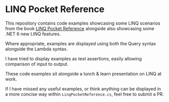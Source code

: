 # LINQ Pocket Reference
This repository contains code examples showcasing some LINQ scenarios from the book [LINQ Pocket Reference](https://www.oreilly.com/library/view/linq-pocket-reference/9780596519247/) alongside also showcasing some .NET 6 new LINQ features. 

Where appropriate, examples are displayed using both the Query syntax alongside the Lambda syntax.

I have tried to display examples as test assertions, easily allowing comparison of input to output.

These code examples sit alongside a lunch & learn presentation on LINQ at work.

If I have missed any useful examples, or think anything can be displayed in a more concise way within `LinqPocketReference.cs`, feel free to submit a PR.